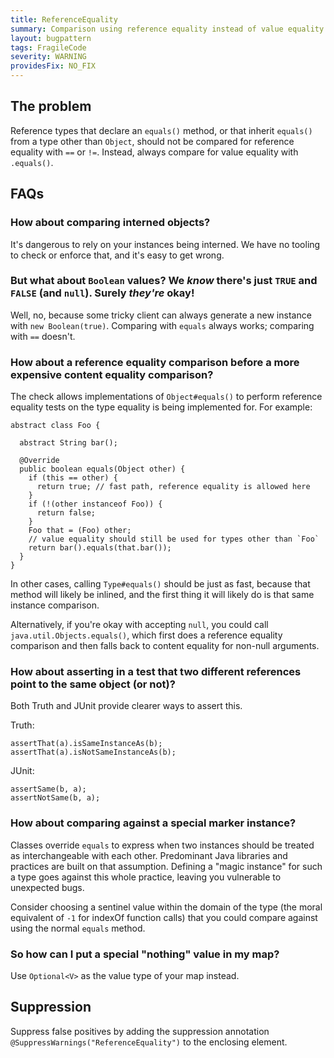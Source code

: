```yaml
---
title: ReferenceEquality
summary: Comparison using reference equality instead of value equality
layout: bugpattern
tags: FragileCode
severity: WARNING
providesFix: NO_FIX
---
```


<!--
*** AUTO-GENERATED, DO NOT MODIFY ***
To make changes, edit the @BugPattern annotation or the explanation in docs/bugpattern.
-->

## The problem
Reference types that declare an `equals()` method, or that inherit `equals()`
from a type other than `Object`, should not be compared for reference equality
with `==` or `!=`. Instead, always compare for value equality with `.equals()`.

## FAQs

### How about comparing interned objects?

It's dangerous to rely on your instances being interned. We have no tooling to
check or enforce that, and it's easy to get wrong.

### But what about `Boolean` values? We _know_ there's just `TRUE` and `FALSE` (and `null`). Surely _they're_ okay!

Well, no, because some tricky client can always generate a new instance with
`new Boolean(true)`. Comparing with `equals` always works; comparing with `==`
doesn't.

### How about a reference equality comparison before a more expensive content equality comparison?

The check allows implementations of `Object#equals()` to perform reference
equality tests on the type equality is being implemented for. For example:

```
abstract class Foo {

  abstract String bar();

  @Override
  public boolean equals(Object other) {
    if (this == other) {
      return true; // fast path, reference equality is allowed here
    }
    if (!(other instanceof Foo)) {
      return false;
    }
    Foo that = (Foo) other;
    // value equality should still be used for types other than `Foo`
    return bar().equals(that.bar());
  }
}
```

In other cases, calling `Type#equals()` should be just as fast, because that
method will likely be inlined, and the first thing it will likely do is that
same instance comparison.

Alternatively, if you're okay with accepting `null`, you could call
`java.util.Objects.equals()`, which first does a reference equality comparison
and then falls back to content equality for non-null arguments.

### How about asserting in a test that two different references point to the same object (or not)?

Both Truth and JUnit provide clearer ways to assert this.

Truth:

```
assertThat(a).isSameInstanceAs(b);
assertThat(a).isNotSameInstanceAs(b);
```

JUnit:

```
assertSame(b, a);
assertNotSame(b, a);
```

### How about comparing against a special marker instance?

Classes override `equals` to express when two instances should be treated as
interchangeable with each other. Predominant Java libraries and practices are
built on that assumption. Defining a "magic instance" for such a type goes
against this whole practice, leaving you vulnerable to unexpected bugs.

Consider choosing a sentinel value within the domain of the type (the moral
equivalent of `-1` for indexOf function calls) that you could compare against
using the normal `equals` method.

### So how can I put a special "nothing" value in my map?

Use `Optional<V>` as the value type of your map instead.

## Suppression
Suppress false positives by adding the suppression annotation `@SuppressWarnings("ReferenceEquality")` to the enclosing element.
